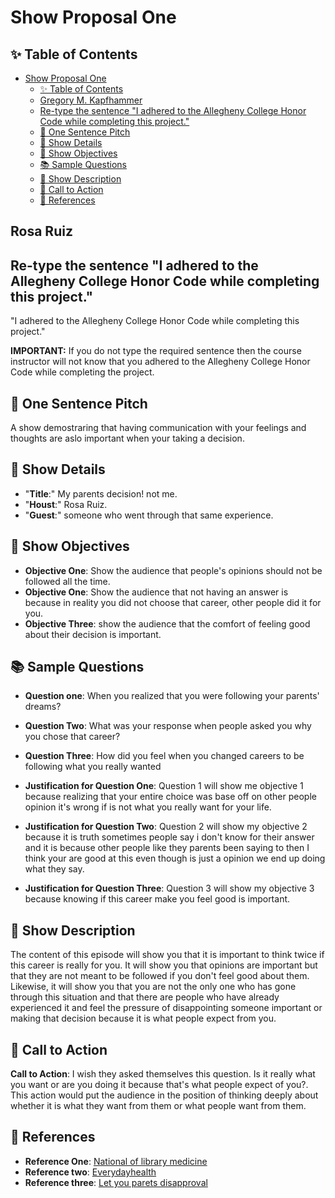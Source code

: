 # Show Proposal One

## ✨ Table of Contents

<!---toc start-->

* [Show Proposal One](#show-proposal-one)
  * [✨ Table of Contents](#-table-of-contents)
  * [Gregory M. Kapfhammer](#gregory-m-kapfhammer)
  * [Re-type the sentence "I adhered to the Allegheny College Honor Code while completing this project."](#re-type-the-sentence-i-adhered-to-the-allegheny-college-honor-code-while-completing-this-project)
  * [🏁 One Sentence Pitch](#-one-sentence-pitch)
  * [🔬 Show Details](#-show-details)
  * [📝 Show Objectives](#-show-objectives)
  * [📚 Sample Questions](#-sample-questions)
  * [🎉 Show Description](#-show-description)
  * [📢 Call to Action](#-call-to-action)
  * [🦜 References](#-references)

<!---toc end-->

## Rosa Ruiz

## Re-type the sentence "I adhered to the Allegheny College Honor Code while completing this project."

"I adhered to the Allegheny College Honor Code while completing this project."

**IMPORTANT:** If you do not type the required sentence then the course
instructor will not know that you adhered to the Allegheny College Honor Code
while completing the project.

## 🏁 One Sentence Pitch

A show demostraring that having communication with your feelings and thoughts are aslo important when your taking a decision.

## 🔬 Show Details

- "**Title**:" My parents decision! not me.
- "**Houst**:" Rosa Ruiz.
- "**Guest**:" someone who went through that same experience.

## 📝 Show Objectives

- **Objective One**: Show the audience that people's opinions should not be followed all the time.
- **Objective One**: Show the audience that not having an answer is because in reality you did not choose that career, other people did it for you.
- **Objective Three**: show the audience that the comfort of feeling good about their decision is important.

## 📚 Sample Questions

- **Question one**: When you realized that you were following your parents' dreams?

- **Question Two**: What was your response when people asked you why you chose that career?

- **Question Three**: How did you feel when you changed careers to be following what you really wanted

- **Justification for Question One**: Question 1 will show me objective 1 because realizing that your entire choice was base off on other people opinion it's wrong if is not what you really want for your life.
  
- **Justification for Question Two**: Question 2 will show  my objective 2 because it is truth sometimes people say i don't know for their answer and it is because other people like they parents been saying to then I think your are good at this even though is just a opinion we end up doing what they say.

- **Justification for Question Three**: Question 3 will show my objective 3 because knowing if this career make you feel good is important.

## 🎉 Show Description

The content of this episode will show you that it is important to think twice if this career is really for you. It will show you that opinions are important but that they are not meant to be followed if you don't feel good about them. Likewise, it will show you that you are not the only one who has gone through this situation and that there are people who have already experienced it and feel the pressure of disappointing someone important or making that decision because it is what people expect from you.

## 📢 Call to Action

**Call to Action**: I wish they asked themselves this question. Is it really what you want or are you doing it because that's what people expect of you?. This action would put the audience in the position of thinking deeply about whether it is what they want from them or what people want from them.

## 🦜 References

- **Reference One**: [National of library medicine](https://www.ncbi.nlm.nih.gov/pmc/articles/PMC9859357/)
- **Reference two**: [Everydayhealth](https://www.everydayhealth.com/neurology/importance-decision-making-process/)
- **Reference three**: [Let you parets disapproval](https://hbr.org/2020/09/dont-let-your-parents-disapproval-derail-your-dreams)
